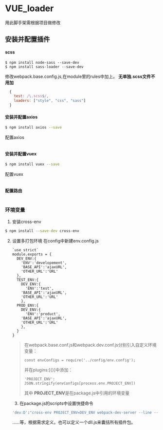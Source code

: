 # VUE_loader

用此脚手架需根据项目做修改

## 安装并配置插件

#### scss

```shell 
$ npm install node-sass --save-dev
$ npm install sass-loader --save-dev
````

修改webpack.base.config.js,在module里的rules中加上。 **无单独.scss文件不用加**
```js
  {
    test: /\.scss$/,
    loaders: ["style", "css", "sass"]
  }
```

#### 安装并配置axios
```bash
$ npm install axios --save
```
配置axios
```
```
#### 安装并配置vuex
```bash
$ npm install vuex --save
```
配置vuex
```
```

#### 配置路由
```bash
```

### 环境变量

1. 安装cross-env
```bash
$ npm install --save-dev cross-env
```
2. 设置多打包环境
   在config中新建env.config.js
   ```
   `use strict`
   module.exports = {
     DEV_ENV:{
       'ENV':'developement',
       'BASE_API':'ajaxURL',
       'OTHER_URL':'URL'
     },
     TEST_ENV:{
       DEV_ENV:{
         'ENV':'test',
       'BASE_API':'ajaxURL',
       'OTHER_URL':'URL'
       },
     PROD_ENV:{
       DEV_ENV:{
         'ENV':'product',
       'BASE_API':'ajaxURL',
       'OTHER_URL':'URL'
       },
     }
   }
   ```
   
   > 在webpack.base.conf.js和webpack.dev.conf.js分别引入自定义环境变量：
   > ```
   > const envConfigs = require('../config/env.config');
   > ```
   > 并在plugins:[{}]中添加：
   > ```
   > 'PROJECT_ENV': JSON.stringify(envConfigs[process.env.PROJECT_ENV])
   > ```
   > 其中 **PROJECT_ENV**是在package.js中引用的环境变量

   3. 在package.js的scripts中设置快捷命令
   ```bash
   'dev:D':"cross-env PROJECT_ENV=DEV_ENV webpack-dev-server --line --progress --config build/webpack.dev.conf.js",
   ```
   ......等，根据需求定义。也可以定义一个dll.js来囊括所有插件包。